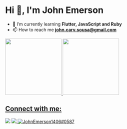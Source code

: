 <h1>Hi 👋, I'm John Emerson</h1>

- 🌱 I’m currently learning **Flutter, JavaScript and Ruby**
- 📫 How to reach me **john.carv.sousa@gmail.com**

<div>
  <a href="https://github.com/JohnEmerson1406">
  <img height="180em" src="https://github-readme-stats.vercel.app/api?username=JohnEmerson1406&show_icons=true&theme=tokyonight&include_all_commits=true&count_private=true"/>
  <img height="180em" src="https://github-readme-stats.vercel.app/api/top-langs/?username=JohnEmerson1406&layout=compact&langs_count=7&theme=tokyonight"/>
</div>
  
## Connect with me:
  
<div>
    <a href="mailto:john.carv.sousa@gmail.com"><img src="https://img.shields.io/badge/Gmail-D14836?style=for-the-badge&logo=gmail&logoColor=white" target="_blank"></a> 
    <a href="https://www.linkedin.com/in/JohnEmerson1406/" target="_blank">
        <img src="https://img.shields.io/badge/LinkedIn-0077B5?style=for-the-badge&logo=linkedin&logoColor=white">
    </a>
    <a href="https://discord.gg/JohnEmerson1406#0587" target="blank">
        <img src="https://img.shields.io/badge/Discord-7289DA?style=for-the-badge&logo=discord&logoColor=white" alt="JohnEmerson1406#0587"/>
    </a>
</div>
